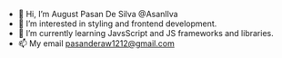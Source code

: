 - 👋 Hi, I’m August Pasan De Silva @AsanIlva
- 👀 I’m interested in styling and frontend development.
- 🌱 I’m currently learning JavsScript and JS frameworks and libraries.
- 📫 My email pasanderaw1212@gmail.com

<!---
AsanIlva/AsanIlva is a ✨ special ✨ repository because its `README.md` (this file) appears on your GitHub profile.
You can click the Preview link to take a look at your changes.
--->
